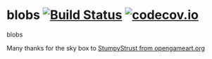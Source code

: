 # blobs [![Build Status](https://travis-ci.org/HolySmoke86/blobs.svg?branch=master)](https://travis-ci.org/HolySmoke86/blobs) [![codecov.io](https://codecov.io/github/HolySmoke86/blobs/coverage.svg?branch=master)](https://codecov.io/github/HolySmoke86/blobs?branch=master)
blobs

Many thanks for the sky box to [StumpyStrust from opengameart.org](https://opengameart.org/content/space-skyboxes-0)
